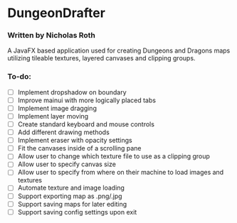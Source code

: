 # DungeonDrafter
### Written by Nicholas Roth

A JavaFX based application used for creating Dungeons and Dragons maps utilizing tileable textures, layered canvases and clipping groups.

### To-do:
-[ ] Implement dropshadow on boundary
-[ ] Improve mainui with more logically placed tabs
-[ ] Implement image dragging
-[ ] Implement layer moving
-[ ] Create standard keyboard and mouse controls
-[ ] Add different drawing methods
-[ ] Implement eraser with opacity settings
-[ ] Fit the canvases inside of a scrolling pane
-[ ] Allow user to change which texture file to use as a clipping group
-[ ] Allow user to specify canvas size
-[ ] Allow user to specify from where on their machine to load images and textures
-[ ] Automate texture and image loading
-[ ] Support exporting map as .png/.jpg
-[ ] Support saving maps for later editing
-[ ] Support saving config settings upon exit